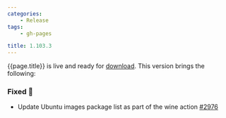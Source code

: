 ```yaml
---
categories:
    - Release
tags:
    - gh-pages

title: 1.103.3
---
```


{{page.title}} is live and ready for [download](https://github.com/MaibornWolff/codecharta/releases/tag/{{page.title}}). This version brings the following:

### Fixed 🐞

-   Update Ubuntu images package list as part of the wine action [#2976](https://github.com/MaibornWolff/codecharta/pull/2976)
